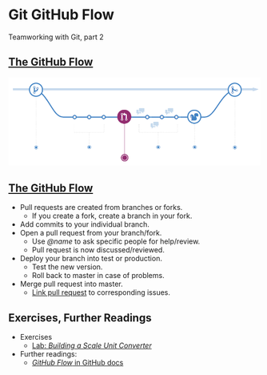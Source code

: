 # Git GitHub Flow

Teamworking with Git, part 2


## [The GitHub Flow](https://guides.github.com/introduction/flow/)

![GitHub Flow](0060-pull-request/github-flow.png)


## [The GitHub Flow](https://guides.github.com/introduction/flow/)

* Pull <!-- .element: class="fragment" --> requests are created from branches or forks.
  * If you create a fork, create a branch in your fork.
* Add <!-- .element: class="fragment" --> commits to your individual branch.
* Open <!-- .element: class="fragment" --> a pull request from your branch/fork.
  * Use *@name* to ask specific people for help/review.
  * Pull request is now discussed/reviewed.
* Deploy <!-- .element: class="fragment" --> your branch into test or production.
  * Test the new version.
  * Roll back to master in case of problems.
* Merge <!-- .element: class="fragment" --> pull request into master.
  * [Link pull request](https://help.github.com/en/github/managing-your-work-on-github/linking-a-pull-request-to-an-issue) to corresponding issues.


## Exercises, Further Readings

* Exercises
  * [Lab: *Building a Scale Unit Converter*](https://github.com/rstropek/git-fundamentals/blob/master/content/labs/0060-pull-request.md)
* Further readings:
  * [*GitHub Flow* in GitHub docs](https://guides.github.com/introduction/flow/)
